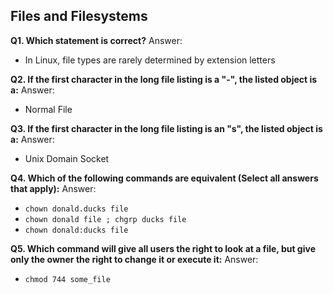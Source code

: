 ## Files and Filesystems

**Q1. Which statement is correct?**
Answer:
* In Linux, file types are rarely determined by extension letters

**Q2. If the first character in the long file listing is a "-", the listed object is a:**
Answer:
* Normal File

**Q3. If the first character in the long file listing is an "s", the listed object is a:**
Answer:
* Unix Domain Socket

**Q4. Which of the following commands are equivalent (Select all answers that apply):**
Answer:
* `chown donald.ducks file`
* `chown donald file ; chgrp ducks file`
* `chown donald:ducks file`

**Q5. Which command will give all users the right to look at a file, but give only the owner the right to change it or execute it:**
Answer:
* `chmod 744 some_file`
